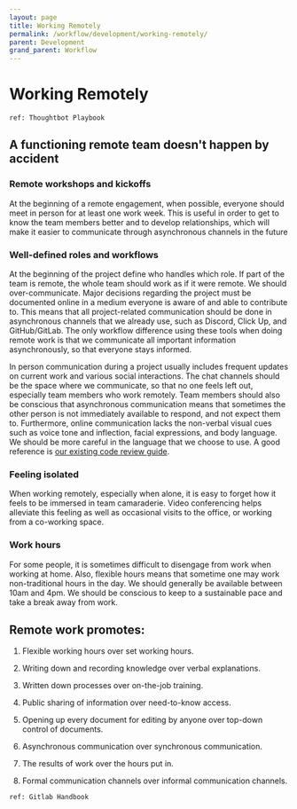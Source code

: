```yaml
---
layout: page
title: Working Remotely
permalink: /workflow/development/working-remotely/
parent: Development
grand_parent: Workflow
---
```


# Working Remotely

```
ref: Thoughtbot Playbook 
```

## A functioning remote team doesn't happen by accident

### Remote workshops and kickoffs

At the beginning of a remote engagement, when possible, everyone should meet in person for at least one work week. This is useful in order to get to know the team members better and to develop relationships, which will make it easier to communicate through asynchronous channels in the future

### Well-defined roles and workflows

At the beginning of the project define who handles which role. If part of the team is remote, the whole team should work as if it were remote. We should over-communicate. Major decisions regarding the project must be documented online in a medium everyone is aware of and able to contribute to. This means that all project-related communication should be done in asynchronous channels that we already use, such as Discord, Click Up, and GitHub/GitLab. The only workflow difference using these tools when doing remote work is that we communicate all important information asynchronously, so that everyone stays informed.

In person communication during a project usually includes frequent updates on current work and various social interactions. The chat channels should be the space where we communicate, so that no one feels left out, especially team members who work remotely. Team members should also be conscious that asynchronous communication means that sometimes the other person is not immediately available to respond, and not expect them to. Furthermore, online communication lacks the non-verbal visual cues such as voice tone and inflection, facial expressions, and body language. We should be more careful in the language that we choose to use. A good reference is [our existing code review guide](https://app.clickup.com/2232791/v/dc/244eq-2107/244eq-630). 

### Feeling isolated

When working remotely, especially when alone, it is easy to forget how it feels to be immersed in team camaraderie. Video conferencing helps alleviate this feeling as well as occasional visits to the office, or working from a co-working space.

### Work hours

For some people, it is sometimes difficult to disengage from work when working at home. Also, flexible hours means that sometime one may work non-traditional hours in the day. We should generally be available between 10am and 4pm. We should be conscious to keep to a sustainable pace and take a break away from work.

## Remote work promotes:

1. Flexible working hours over set working hours.

1. Writing down and recording knowledge over verbal explanations.

1. Written down processes over on-the-job training.

1. Public sharing of information over need-to-know access.

1. Opening up every document for editing by anyone over top-down control of documents.

1. Asynchronous communication over synchronous communication.

1. The results of work over the hours put in.

1. Formal communication channels over informal communication channels.

```
ref: Gitlab Handbook 
```